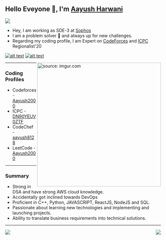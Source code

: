 ## Hello Eveyone 👋, I'm [Aayush Harwani](https://www.linkedin.com/in/aayushadhh/)
![](https://komarev.com/ghpvc/?username=Aayush2011&color=red)

- Hey, I am working as SDE-3 at [Sophos](https://www.sophos.com/en-us)
- I am a problem solver 🤔 and always up for new challenges.
- Regarding my coding profile, I am Expert on [CodeForces](https://codeforces.com/) and [ICPC](https://icpc.global/) Regionalist'20

<!-- display the social media buttons in your README -->

[![alt text][1.1]][1]
[![alt text][3.1]][3]

<!-- icons with padding -->

[1.1]: https://i.imgur.com/W5AgT5S.png (ayushharwani2011@gmail.com)
[3.1]: https://i.imgur.com/ir61YD3.png (Linkedin)

<!-- links to your social media accounts -->
<!-- update these accordingly -->

[1]: ayushharwani2011@gmail.com
[3]: https://www.linkedin.com/in/aayushadhh/

<a href="https://imgur.com/ilzOXDw"><img align="right" src="https://media4.giphy.com/media/v1.Y2lkPTc5MGI3NjExdGdlamh5MW14enhuOWR4b3VqendmM2o0NWNnZXZqN2E4bWExZW14ZSZlcD12MV9pbnRlcm5hbF9naWZfYnlfaWQmY3Q9Zw/78XCFBGOlS6keY1Bil/giphy.gif?w=300&ssl=1" width="400" title="source: imgur.com" /></a>

*******

### Coding Profiles 

- Codeforces - [Aayush2000](https://codeforces.com/profile/Aayush2000)
- ICPC - [DN90YEUV0ZTF](https://icpc.global/ICPCID/DN90YEUV0ZTF)
- CodeChef - [aayush8128](https://www.codechef.com/users/aayush8128)
- LeetCode - [Aayush2000](https://leetcode.com/Aayush2000/)

*******

### Summary 

- Strong in DSA and have strong AWS cloud knowledge.
- Accidentally got inclined towards DevOps
- Proficient in C++, Python, JAVASCRIPT, ReactJS, NodeJS and SQL. 
- Passionate about learning new technologies and implementing and launching projects. 
- Ability to translate business requirements into technical solutions. 

*******

<img align="left" src="https://github-readme-stats.vercel.app/api?username=Aayushadh&show_icons=true&theme=cobalt">
<img align="right" src="https://github-readme-stats.vercel.app/api/top-langs/?username=Aayushadh&show_icons=true&theme=cobalt">
